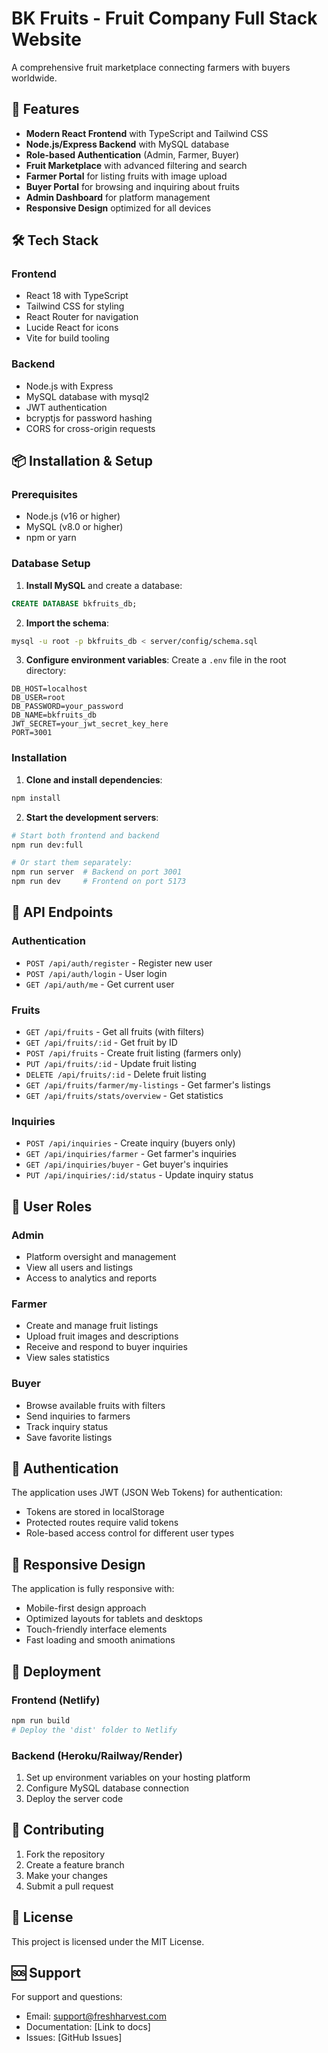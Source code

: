 # BK Fruits - Fruit Company Full Stack Website

A comprehensive fruit marketplace connecting farmers with buyers worldwide.

## 🚀 Features

- **Modern React Frontend** with TypeScript and Tailwind CSS
- **Node.js/Express Backend** with MySQL database
- **Role-based Authentication** (Admin, Farmer, Buyer)
- **Fruit Marketplace** with advanced filtering and search
- **Farmer Portal** for listing fruits with image upload
- **Buyer Portal** for browsing and inquiring about fruits
- **Admin Dashboard** for platform management
- **Responsive Design** optimized for all devices

## 🛠️ Tech Stack

### Frontend
- React 18 with TypeScript
- Tailwind CSS for styling
- React Router for navigation
- Lucide React for icons
- Vite for build tooling

### Backend
- Node.js with Express
- MySQL database with mysql2
- JWT authentication
- bcryptjs for password hashing
- CORS for cross-origin requests

## 📦 Installation & Setup

### Prerequisites
- Node.js (v16 or higher)
- MySQL (v8.0 or higher)
- npm or yarn

### Database Setup

1. **Install MySQL** and create a database:
```sql
CREATE DATABASE bkfruits_db;
```

2. **Import the schema**:
```bash
mysql -u root -p bkfruits_db < server/config/schema.sql
```

3. **Configure environment variables**:
Create a `.env` file in the root directory:
```env
DB_HOST=localhost
DB_USER=root
DB_PASSWORD=your_password
DB_NAME=bkfruits_db
JWT_SECRET=your_jwt_secret_key_here
PORT=3001
```

### Installation

1. **Clone and install dependencies**:
```bash
npm install
```

2. **Start the development servers**:
```bash
# Start both frontend and backend
npm run dev:full

# Or start them separately:
npm run server  # Backend on port 3001
npm run dev     # Frontend on port 5173
```

## 🔧 API Endpoints

### Authentication
- `POST /api/auth/register` - Register new user
- `POST /api/auth/login` - User login
- `GET /api/auth/me` - Get current user

### Fruits
- `GET /api/fruits` - Get all fruits (with filters)
- `GET /api/fruits/:id` - Get fruit by ID
- `POST /api/fruits` - Create fruit listing (farmers only)
- `PUT /api/fruits/:id` - Update fruit listing
- `DELETE /api/fruits/:id` - Delete fruit listing
- `GET /api/fruits/farmer/my-listings` - Get farmer's listings
- `GET /api/fruits/stats/overview` - Get statistics

### Inquiries
- `POST /api/inquiries` - Create inquiry (buyers only)
- `GET /api/inquiries/farmer` - Get farmer's inquiries
- `GET /api/inquiries/buyer` - Get buyer's inquiries
- `PUT /api/inquiries/:id/status` - Update inquiry status

## 👥 User Roles

### Admin
- Platform oversight and management
- View all users and listings
- Access to analytics and reports

### Farmer
- Create and manage fruit listings
- Upload fruit images and descriptions
- Receive and respond to buyer inquiries
- View sales statistics

### Buyer
- Browse available fruits with filters
- Send inquiries to farmers
- Track inquiry status
- Save favorite listings

## 🔐 Authentication

The application uses JWT (JSON Web Tokens) for authentication:
- Tokens are stored in localStorage
- Protected routes require valid tokens
- Role-based access control for different user types

## 📱 Responsive Design

The application is fully responsive with:
- Mobile-first design approach
- Optimized layouts for tablets and desktops
- Touch-friendly interface elements
- Fast loading and smooth animations

## 🚀 Deployment

### Frontend (Netlify)
```bash
npm run build
# Deploy the 'dist' folder to Netlify
```

### Backend (Heroku/Railway/Render)
1. Set up environment variables on your hosting platform
2. Configure MySQL database connection
3. Deploy the server code

## 🤝 Contributing

1. Fork the repository
2. Create a feature branch
3. Make your changes
4. Submit a pull request

## 📄 License

This project is licensed under the MIT License.

## 🆘 Support

For support and questions:
- Email: support@freshharvest.com
- Documentation: [Link to docs]
- Issues: [GitHub Issues]